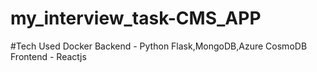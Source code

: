 # my_interview_task-CMS_APP

#Tech Used
Docker
Backend - Python Flask,MongoDB,Azure CosmoDB
Frontend - Reactjs
